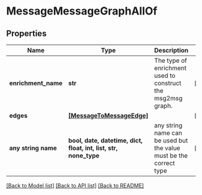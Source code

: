 # MessageMessageGraphAllOf


## Properties
Name | Type | Description | Notes
------------ | ------------- | ------------- | -------------
**enrichment_name** | **str** | The type of enrichment used to construct the msg2msg graph. | [optional] 
**edges** | [**[MessageToMessageEdge]**](MessageToMessageEdge.md) |  | [optional] 
**any string name** | **bool, date, datetime, dict, float, int, list, str, none_type** | any string name can be used but the value must be the correct type | [optional]

[[Back to Model list]](../README.md#documentation-for-models) [[Back to API list]](../README.md#documentation-for-api-endpoints) [[Back to README]](../README.md)


